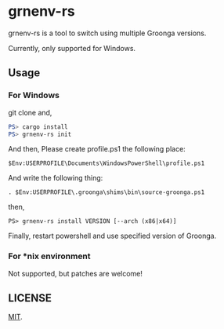 grnenv-rs
===

grnenv-rs is a tool to switch using multiple Groonga versions.

Currently, only supported for Windows.

## Usage

### For Windows

git clone and,

```powershell
PS> cargo install
PS> grnenv-rs init
```

And then,
Please create profile.ps1 the following place:

```
$Env:USERPROFILE\Documents\WindowsPowerShell\profile.ps1
```

And write the following thing:

```
. $Env:USERPROFILE\.groonga\shims\bin\source-groonga.ps1
```

then,

```
PS> grnenv-rs install VERSION [--arch (x86|x64)]
```

Finally, restart powershell and use specified version of Groonga.

### For *nix environment

Not supported, but patches are welcome!

## LICENSE

[MIT](LICENSE).
